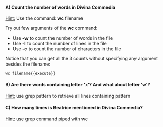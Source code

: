 #### A) Count the number of words in Divina Commedia

<u>Hint:</u> Use the command: **wc** filename

Try out few arguments of the **wc** command:
- Use **-w** to count the number of words in the file
- Use **-l** to count the number of lines in the file
- Use **-c** to count the number of characters in the file

Notice that you can get all the 3 counts without specifying any argument besides the filename:

```
wc filename{{execute}}
```

#### B) Are there words containing letter 'x'? And what about letter 'w'?

<u>Hint:</u> use grep pattern to retrieve all lines containing pattern

#### C) How many times is Beatrice mentioned in Divina Commedia? 

<u>Hint:</u> use grep command piped with wc



